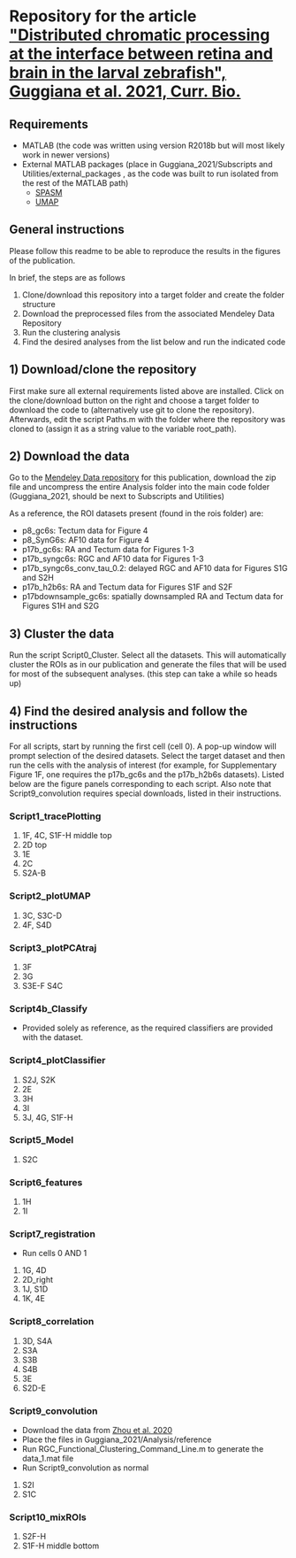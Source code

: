 # Repository for the article ["Distributed chromatic processing at the interface between retina and brain in the larval zebrafish", Guggiana et al. 2021, Curr. Bio.](https://doi.org/10.1016/j.cub.2021.01.088)

## Requirements
- MATLAB (the code was written using version R2018b but will most likely work in newer versions)
- External MATLAB packages (place in Guggiana_2021/Subscripts and Utilities/external_packages , as the code was built to run isolated from the rest of the MATLAB path)
  - [SPASM](https://www.jstatsoft.org/article/view/v084i10)
  - [UMAP](https://de.mathworks.com/matlabcentral/fileexchange/71902-uniform-manifold-approximation-and-projection-umap)

## General instructions
Please follow this readme to be able to reproduce the results in the figures of the publication.

In brief, the steps are as follows

1. Clone/download this repository into a target folder and create the folder structure
2. Download the preprocessed files from the associated Mendeley Data Repository
3. Run the clustering analysis
4. Find the desired analyses from the list below and run the indicated code

## 1) Download/clone the repository
First make sure all external requirements listed above are installed. Click on the clone/download button on the right and choose a target folder to download the code to (alternatively use git to clone the repository). Afterwards, edit the script Paths.m with the folder where the repository was cloned to (assign it as a string value to the variable root_path).

## 2) Download the data
Go to the [Mendeley Data repository](http://dx.doi.org/10.17632/szj869h34m.1) for this publication, download the zip file and uncompress the entire Analysis folder into the main code folder (Guggiana_2021, should be next to Subscripts and Utilities)

As a reference, the ROI datasets present (found in the rois folder) are:

- p8_gc6s: Tectum data for Figure 4
- p8_SynG6s: AF10 data for Figure 4
- p17b_gc6s: RA and Tectum data for Figures 1-3
- p17b_syngc6s: RGC and AF10 data for Figures 1-3
- p17b_syngc6s_conv_tau_0.2: delayed RGC and AF10 data for Figures S1G and S2H
- p17b_h2b6s: RA and Tectum data for Figures S1F and S2F
- p17bdownsample_gc6s: spatially downsampled RA and Tectum data for Figures S1H and S2G

## 3) Cluster the data
Run the script Script0_Cluster. Select all the datasets. This will automatically cluster the ROIs as in our publication and generate the files that will be used for most of the subsequent analyses. (this step can take a while so heads up)

## 4) Find the desired analysis and follow the instructions
For all scripts, start by running the first cell (cell 0). A pop-up window will prompt selection of the desired datasets. Select the target dataset and then run the cells with the analysis of interest (for example, for Supplementary Figure 1F, one requires the p17b_gc6s and the p17b_h2b6s datasets). Listed below are the figure panels corresponding to each script. Also note that Script9_convolution requires special downloads, listed in their instructions.

### Script1_tracePlotting
1. 1F, 4C, S1F-H middle top
2. 2D top
3. 1E
4. 2C
5. S2A-B

### Script2_plotUMAP
1. 3C, S3C-D
2. 4F, S4D

### Script3_plotPCAtraj
1. 3F
2. 3G
3. S3E-F S4C

### Script4b_Classify
- Provided solely as reference, as the required classifiers are provided with the dataset.

### Script4_plotClassifier
1. S2J, S2K
2. 2E
3. 3H
4. 3I
5. 3J, 4G, S1F-H

### Script5_Model
1. S2C

### Script6_features
1. 1H
2. 1I

### Script7_registration
- Run cells 0 AND 1

1. 1G, 4D
2. 2D_right
3. 1J, S1D
4. 1K, 4E


### Script8_correlation
1. 3D, S4A
2. S3A
3. S3B
4. S4B
5. 3E
6. S2D-E

### Script9_convolution
- Download the data from [Zhou et al. 2020](https://datadryad.org/stash/dataset/doi:10.5061/dryad.7sqv9s4pm)
- Place the files in Guggiana_2021/Analysis/reference
- Run RGC_Functional_Clustering_Command_Line.m to generate the data_1.mat file
- Run Script9_convolution as normal

1. S2I
2. S1C

### Script10_mixROIs
1. S2F-H
2. S1F-H middle bottom
